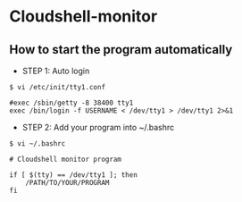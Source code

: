 # Cloudshell-monitor

## How to start the program automatically

* STEP 1: Auto login

```
$ vi /etc/init/tty1.conf

#exec /sbin/getty -8 38400 tty1
exec /bin/login -f USERNAME < /dev/tty1 > /dev/tty1 2>&1
```

* STEP 2: Add your program into ~/.bashrc

```
$ vi ~/.bashrc

# Cloudshell monitor program

if [ $(tty) == /dev/tty1 ]; then
	/PATH/TO/YOUR/PROGRAM
fi
```

